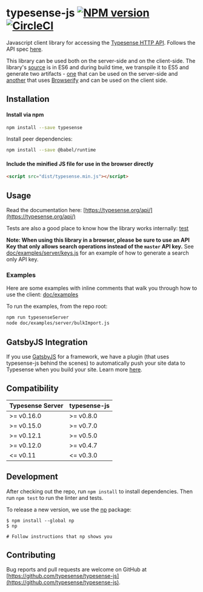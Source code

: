 # typesense-js [![NPM version][npm-image]][npm-url] [![CircleCI](https://circleci.com/gh/typesense/typesense-js.svg?style=shield)](https://circleci.com/gh/typesense/typesense-js)

Javascript client library for accessing the [Typesense HTTP API](https://github.com/typesense/typesense). Follows the API spec [here](https://github.com/typesense/typesense-api-spec).

This library can be used both on the server-side and on the client-side. The library's [source](/src) is in ES6 and during build time, we transpile it to ES5 and generate two artifacts - [one](/lib) that can be used on the server-side and [another](/dist) that uses [Browserify](http://browserify.org/) and can be used on the client side.

## Installation

#### Install via npm

```sh
npm install --save typesense
```

Install peer dependencies:
```sh
npm install --save @babel/runtime
```

#### Include the minified JS file for use in the browser directly

```html
<script src="dist/typesense.min.js"></script>
```

## Usage

Read the documentation here: [https://typesense.org/api/](https://typesense.org/api/)

Tests are also a good place to know how the library works internally: [test](test)

**Note: When using this library in a browser, please be sure to use an API Key that only allows search operations instead of the `master` API key.** See [doc/examples/server/keys.js](doc/examples/server/keys.js) for an example of how to generate a search only API key.

### Examples

Here are some examples with inline comments that walk you through how to use the client: [doc/examples](doc/examples)

To run the examples, from the repo root:

```bash
npm run typesenseServer
node doc/examples/server/bulkImport.js
```

## GatsbyJS Integration

If you use [GatsbyJS](https://www.gatsbyjs.com/) for a framework, we have a plugin (that uses typesense-js behind the scenes) to automatically push your site data to Typesense when you build your site. Learn more [here](https://github.com/typesense/gatsby-plugin-typesense).

## Compatibility

| Typesense Server | typesense-js |
|------------------|----------------|
| \>= v0.16.0 | \>= v0.8.0 |
| \>= v0.15.0 | \>= v0.7.0 |
| \>= v0.12.1 | \>= v0.5.0 |
| \>= v0.12.0 | \>= v0.4.7 |
| <= v0.11 | <= v0.3.0 |

## Development

After checking out the repo, run `npm install` to install dependencies. Then run `npm test` to run the linter and tests.

To release a new version, we use the [np](https://github.com/sindresorhus/np) package:

```shell
$ npm install --global np
$ np

# Follow instructions that np shows you

```

## Contributing

Bug reports and pull requests are welcome on GitHub at [https://github.com/typesense/typesense-js](https://github.com/typesense/typesense-js).

[npm-image]: https://badge.fury.io/js/typesense.svg
[npm-url]: https://npmjs.org/package/typesense

